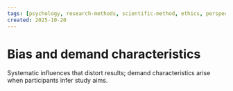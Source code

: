 ```yaml
---
tags: [psychology, research-methods, scientific-method, ethics, perspectives]
created: 2025-10-20
---
```

# Bias and demand characteristics

Systematic influences that distort results; demand characteristics arise when participants infer study aims.
